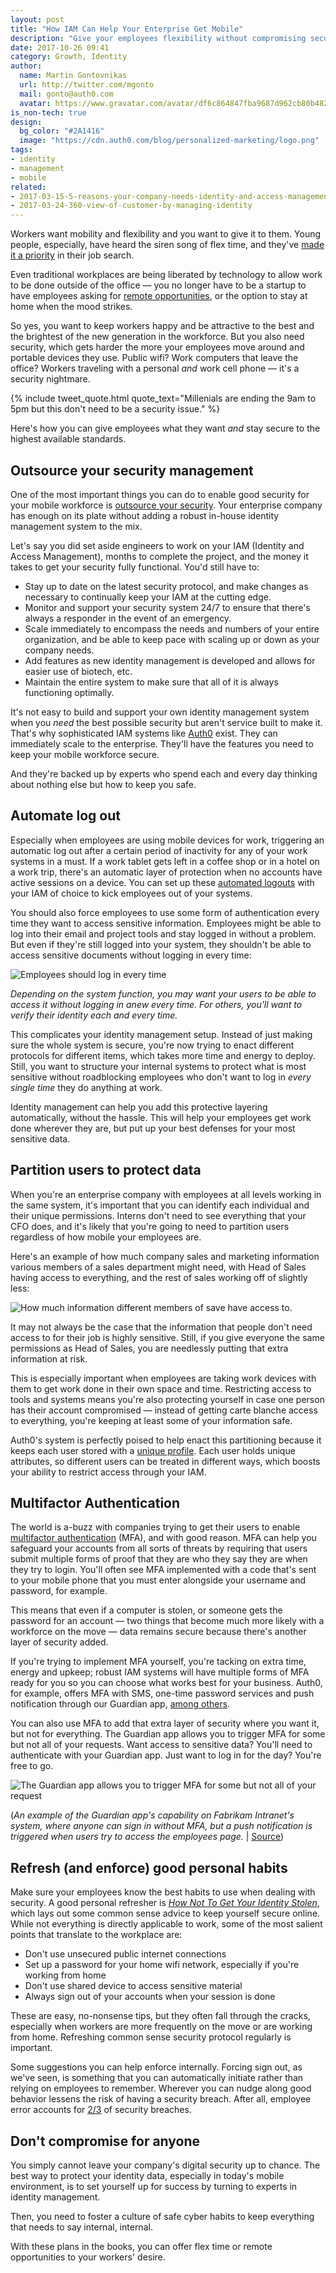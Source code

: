 ```yaml
---
layout: post
title: "How IAM Can Help Your Enterprise Get Mobile"
description: "Give your employees flexibility without compromising security"
date: 2017-10-26 09:41
category: Growth, Identity
author:
  name: Martin Gontovnikas
  url: http://twitter.com/mgonto
  mail: gonto@auth0.com
  avatar: https://www.gravatar.com/avatar/df6c864847fba9687d962cb80b482764??s=60
is_non-tech: true
design:
  bg_color: "#2A1416"
  image: "https://cdn.auth0.com/blog/personalized-marketing/logo.png"
tags:
- identity
- management
- mobile
related:
- 2017-03-15-5-reasons-your-company-needs-identity-and-access-management
- 2017-03-24-360-view-of-customer-by-managing-identity
---
```


Workers want mobility and flexibility and you want to give it to them. Young people, especially, have heard the siren song of flex time, and they've [made it a priority](https://www.forbes.com/sites/katetaylor/2013/08/23/why-millennials-are-ending-the-9-to-5/#1c17d54f715d) in their job search.

Even traditional workplaces are being liberated by technology to allow work to be done outside of the office — you no longer have to be a startup to have employees asking for [remote opportunities](http://money.cnn.com/2017/06/21/pf/jobs/working-from-home/index.html), or the option to stay at home when the mood strikes.

So yes, you want to keep workers happy and be attractive to the best and the brightest of the new generation in the workforce. But you also need security, which gets harder the more your employees move around and portable devices they use. Public wifi? Work computers that leave the office? Workers traveling with a personal *and* work cell phone — it's a security nightmare.

{% include tweet_quote.html quote_text="Millenials are ending the 9am to 5pm but this don't need to be a security issue." %}

Here's how you can give employees what they want *and* stay secure to the highest available standards.

## Outsource your security management

One of the most important things you can do to enable good security for your mobile workforce is [outsource your security](https://auth0.com/blog/5-reasons-your-company-needs-identity-and-access-management/). Your enterprise company has enough on its plate without adding a robust in-house identity management system to the mix.

Let's say you did set aside engineers to work on your IAM (Identity and Access Management), months to complete the project, and the money it takes to get your security fully functional. You'd still have to:

* Stay up to date on the latest security protocol, and make changes as necessary to continually keep your IAM at the cutting edge.
* Monitor and support your security system 24/7 to ensure that there's always a responder in the event of an emergency.
* Scale immediately to encompass the needs and numbers of your entire organization, and be able to keep pace with scaling up or down as your company needs.
* Add features as new identity management is developed and allows for easier use of biotech, etc.
* Maintain the entire system to make sure that all of it is always functioning optimally.

It's not easy to build and support your own identity management system when you *need* the best possible security but aren't service built to make it. That's why sophisticated IAM systems like [Auth0](https://auth0.com) exist. They can immediately scale to the enterprise. They'll have the features you need to keep your mobile workforce secure.

And they're backed up by experts who spend each and every day thinking about nothing else but how to keep you safe.

## Automate log out

Especially when employees are using mobile devices for work, triggering an automatic log out after a certain period of inactivity for any of your work systems in a must. If a work tablet gets left in a coffee shop or in a hotel on a work trip, there's an automatic layer of protection when no accounts have active sessions on a device. You can set up these [automated logouts](https://auth0.com/docs/logout) with your IAM of choice to kick employees out of your systems.

You should also force employees to use some form of authentication every time they want to access sensitive information. Employees might be able to log into their email and project tools and stay logged in without a problem. But even if they're still logged into your system, they shouldn't be able to access sensitive documents without logging in every time:

![Employees should log in every time](https://cdn.auth0.com/blog/iam-mobile.png)

*Depending on the system function, you may want your users to be able to access it without logging in anew every time. For others, you'll want to verify their identity each and every time.*

This complicates your identity management setup. Instead of just making sure the whole system is secure, you're now trying to enact different protocols for different items, which takes more time and energy to deploy. Still, you want to structure your internal systems to protect what is most sensitive without roadblocking employees who don't want to log in *every single time* they do anything at work.

Identity management can help you add this protective layering automatically, without the hassle. This will help your employees get work done wherever they are, but put up your best defenses for your most sensitive data.

## Partition users to protect data

When you're an enterprise company with employees at all levels working in the same system, it's important that you can identify each individual and their unique permissions. Interns don't need to see everything that your CFO does, and it's likely that you're going to need to partition users regardless of how mobile your employees are.

Here's an example of how much company sales and marketing information various members of a sales department might need, with Head of Sales having access to everything, and the rest of sales working off of slightly less:

![How much information different members of save have access to.](https://cdn.auth0.com/blog/iam-mobile/information-access-per-role.png)

It may not always be the case that the information that people don't need access to for their job is highly sensitive. Still, if you give everyone the same permissions as Head of Sales, you are needlessly putting that extra information at risk.

This is especially important when employees are taking work devices with them to get work done in their own space and time. Restricting access to tools and systems means you're also protecting yourself in case one person has their account compromised — instead of getting carte blanche access to everything, you're keeping at least some of your information safe.

Auth0's system is perfectly poised to help enact this partitioning because it keeps each user stored with a [unique profile](https://auth0.com/docs/user-profile). Each user holds unique attributes, so different users can be treated in different ways, which boosts your ability to restrict access through your IAM.

## Multifactor Authentication

The world is a-buzz with companies trying to get their users to enable [multifactor authentication](https://auth0.com/docs/multifactor-authentication) (MFA), and with good reason. MFA can help you safeguard your accounts from all sorts of threats by requiring that users submit multiple forms of proof that they are who they say they are when they try to login. You'll often see MFA implemented with a code that's sent to your mobile phone that you must enter alongside your username and password, for example.

This means that even if a computer is stolen, or someone gets the password for an account — two things that become much more likely with a workforce on the move — data remains secure because there's another layer of security added.

If you're trying to implement MFA yourself, you're tacking on extra time, energy and upkeep; robust IAM systems will have multiple forms of MFA ready for you so you can choose what works best for your business. Auth0, for example, offers MFA with SMS, one-time password services and push notification through our Guardian app, [among others](https://auth0.com/docs/multifactor-authentication).  

You can also use MFA to add that extra layer of security where you want it, but not for everything. The Guardian app allows you to trigger MFA for some but not all of your requests. Want access to sensitive data? You'll need to authenticate with your Guardian app. Just want to log in for the day? You're free to go.

![The Guardian app allows you to trigger MFA for some but not all of your request](https://cdn.auth0.com/blog/iam-mobile/step-up-flow.png)

(*An example of the Guardian app's capability on Fabrikam Intranet's system, where anyone can sign in without MFA, but a push notification is triggered when users try to access the employees page.* | [Source](https://auth0.com/docs/multifactor-authentication/developer/step-up-with-acr))

## Refresh (and enforce) good personal habits

Make sure your employees know the best habits to use when dealing with security. A good personal refresher is *[How Not To Get Your Identity Stolen](https://auth0.com/blog/how-to-not-get-your-identity-stolen/)*, which lays out some common sense advice to keep yourself secure online. While not everything is directly applicable to work, some of the most salient points that translate to the workplace are:

* Don't use unsecured public internet connections
* Set up a password for your home wifi network, especially if you're working from home
* Don't use shared device to access sensitive material
* Always sign out of your accounts when your session is done

These are easy, no-nonsense tips, but they often fall through the cracks, especially when workers are more frequently on the move or are working from home. Refreshing common sense security protocol regularly is important.

Some suggestions you can help enforce internally. Forcing sign out, as we've seen, is something that you can automatically initiate rather than relying on employees to remember. Wherever you can nudge along good behavior lessens the risk of having a security breach. After all, employee error accounts for [2/3](https://www.foley.com/employee-error-accounts-for-most-security-breaches-06-07-2016/) of security breaches.

## Don't compromise for anyone

You simply cannot leave your company's digital security up to chance. The best way to protect your identity data, especially in today's mobile environment, is to set yourself up for success by turning to experts in identity management.

Then, you need to foster a culture of safe cyber habits to keep everything that needs to say internal, internal.

With these plans in the books, you can offer flex time or remote opportunities to your workers' desire.
